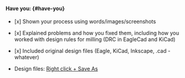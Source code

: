 #### Have you: {#have-you}

* \[x\] Shown your process using words/images/screenshots

* \[x\] Explained problems and how you fixed them, including how you worked with design rules for milling \(DRC in EagleCad and KiCad\)

* \[x\] Included original design files \(Eagle, KiCad, Inkscape, .cad - whatever\)

* Design files: [Right click + Save As](http://archive.fabacademy.org/archives/2017/fablabwgtn/students/457/uploads/helloEcho.zip)



